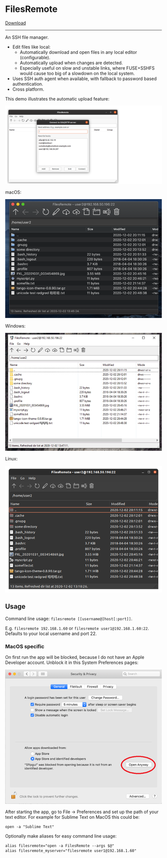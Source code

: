 FilesRemote
===========

[Download](https://github.com/allanrbo/filesremote/releases/)

---

An SSH file manager.

 * Edit files like local:
   * Automatically download and open files in any local editor (configurable).
   * Automatically upload when changes are detected.
   * Especially useful on slow and unstable links, where FUSE+SSHFS would cause too big of a slowdown on the local system.
 * Uses SSH auth agent when available, with fallback to password based authentication.
 * Cross platform.

This demo illustrates the automatic upload feature:

![Demo](graphics/demo.gif)

macOS:

![Mac](graphics/screenshot_mac.png)

Windows:

![Windows](graphics/screenshot_win.png)

Linux:

![Linux](graphics/screenshot_linux.png)


Usage
-----

Command line usage: `filesremote [[username@]host[:port]]`.

E.g. `filesremote 192.168.1.60` or `filesremote user1@192.168.1.60:22`. Defaults to your local username and port 22.

### MacOS specific

On first run the app will be blocked, because I do not have an Apple Developer account. Unblock it in this System Preferences pages:

![Security & Privacy system preferences page](graphics/mac_security_screenshot.png)

After starting the app, go to File -> Preferences and set up the path of your text editor. For example for Sublime Text on MacOS this could be:

    open -a "Sublime Text"

Optionally make aliases for easy command line usage:

    alias filesremote="open -a FilesRemote --args $@"
    alias filesremote_myserver="filesremote user1@192.168.1.60"
